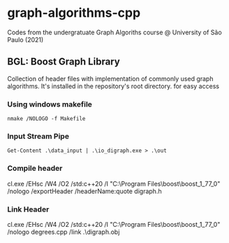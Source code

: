 # graph-algorithms-cpp
 
Codes from the undergratuate Graph Algoriths course @ University of São Paulo (2021)


## BGL: Boost Graph Library
Collection of header files with implementation of commonly used graph algorithms.
It's installed in the repository's root directory. for easy access


### Using windows makefile
`nmake /NOLOGO -f Makefile`

### Input Stream Pipe
`Get-Content .\data_input | .\io_digraph.exe > .\out`

### Compile header
cl.exe /EHsc /W4 /O2 /std:c++20 /I "C:\Program Files\boost\boost_1_77_0" /nologo /exportHeader /headerName:quote digraph.h
### Link Header
cl.exe /EHsc /W4 /O2 /std:c++20 /I "C:\Program Files\boost\boost_1_77_0" /nologo degrees.cpp /link .\digraph.obj